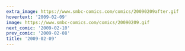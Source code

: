 ```yaml
---
extra_image: https://www.smbc-comics.com/comics/20090209after.gif
hovertext: '2009-02-09'
image: https://www.smbc-comics.com/comics/20090209.gif
next_comic: '2009-02-10'
prev_comic: '2009-02-08'
title: '2009-02-09'
---
```


